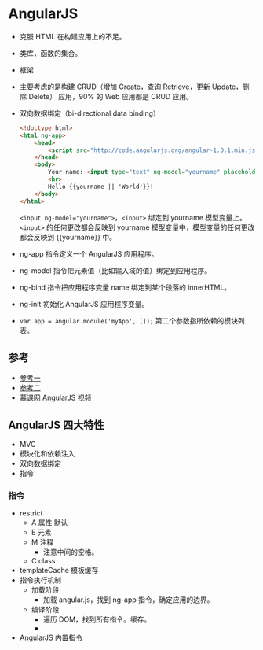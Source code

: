 # AngularJS
- 克服 HTML 在构建应用上的不足。
- 类库，函数的集合。
- 框架
- 主要考虑的是构建 CRUD（增加 Create，查询 Retrieve，更新 Update，删除 Delete） 应用，90% 的 Web 应用都是 CRUD 应用。
- 双向数据绑定（bi-directional data binding）

	``` html
	<!doctype html>
	<html ng-app>
	    <head>
	        <script src="http://code.angularjs.org/angular-1.0.1.min.js"></script>
	    </head>
	    <body>
	        Your name: <input type="text" ng-model="yourname" placeholder="World">
	        <hr>
	        Hello {{yourname || 'World'}}!
	    </body>
	</html>
	```
		
	
	`<input ng-model="yourname">`，`<input>` 绑定到 yourname 模型变量上。`<input>` 的任何更改都会反映到 yourname 模型变量中，模型变量的任何更改都会反映到 {{yourname}} 中。
- ng-app 指令定义一个 AngularJS 应用程序。
- ng-model 指令把元素值（比如输入域的值）绑定到应用程序。
- ng-bind 指令把应用程序变量 name 绑定到某个段落的 innerHTML。
- ng-init 初始化 AngularJS 应用程序变量。
- `var app = angular.module('myApp', []);` 第二个参数指所依赖的模块列表。


## 参考
- [参考一](http://www.apjs.net/#dir31)
- [参考二](http://www.runoob.com/angularjs/angularjs-intro.html)
- [慕课网 AngularJS 视频](http://www.imooc.com/learn/156)

## AngularJS 四大特性
- MVC
- 模块化和依赖注入
- 双向数据绑定
- 指令

### 指令
- restrict
	- A 属性 默认
	- E 元素
	- M 注释
		- <!-- directive:hello --> 注意中间的空格。
	- C class
- templateCache 模板缓存
- 指令执行机制
	- 加载阶段
		- 加载 angular.js，找到 ng-app 指令，确定应用的边界。
	- 编译阶段
		- 遍历 DOM，找到所有指令。缓存。
		- 
- AngularJS 内置指令